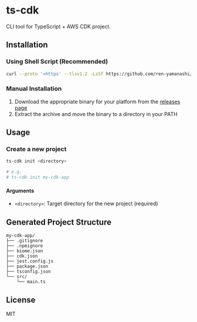 # ts-cdk

CLI tool for TypeScript + AWS CDK project.

## Installation

### Using Shell Script (Recommended)

```bash
curl --proto '=https' --tlsv1.2 -LsSf https://github.com/ren-yamanashi/ts-cdk/releases/download/v0.1.4/ts-cdk-installer.sh | sh
```

### Manual Installation

1. Download the appropriate binary for your platform from the [releases page](https://github.com/ren-yamanashi/ts-cdk/releases)
2. Extract the archive and move the binary to a directory in your PATH

## Usage

### Create a new project

```bash
ts-cdk init <directory>

# e.g.
# ts-cdk init my-cdk-app
```

#### Arguments

- `<directory>`: Target directory for the new project (required)

## Generated Project Structure

```
my-cdk-app/
├── .gitignore
├── .npmignore
├── biome.json
├── cdk.json
├── jest.config.js
├── package.json
├── tsconfig.json
└── src/
    └── main.ts
```

## License

MIT
